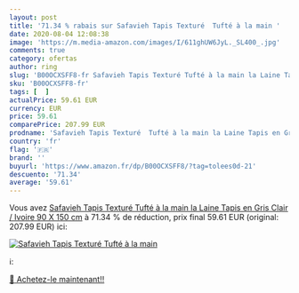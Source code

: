 ```yaml
---
layout: post
title: '71.34 % rabais sur Safavieh Tapis Texturé  Tufté à la main '
date: 2020-08-04 12:08:38
image: 'https://m.media-amazon.com/images/I/611ghUW6JyL._SL400_.jpg'
comments: true
category: ofertas
author: ring
slug: 'B00OCXSFF8-fr Safavieh Tapis Texturé Tufté à la main la Laine Tapis en...'
sku: 'B00OCXSFF8-fr'
tags: [  ]
actualPrice: 59.61 EUR
currency: EUR
price: 59.61
comparePrice: 207.99 EUR
prodname: 'Safavieh Tapis Texturé  Tufté à la main la Laine Tapis en Gris Clair / Ivoire  90 X 150 cm'
country: 'fr'
flag: '🇫🇷'
brand: ''
buyurl: 'https://www.amazon.fr/dp/B00OCXSFF8/?tag=tolees0d-21'
descuento: '71.34'
average: '59.61'
---
```


Vous avez [Safavieh Tapis Texturé  Tufté à la main la Laine Tapis en Gris Clair / Ivoire  90 X 150 cm](https://www.amazon.fr/dp/B00OCXSFF8/?tag=tolees0d-21)  à  71.34 % de réduction, prix final  59.61 EUR (original: 207.99 EUR) ici:

[![Safavieh Tapis Texturé  Tufté à la main ](https://m.media-amazon.com/images/I/611ghUW6JyL._SL400_.jpg)](https://www.amazon.fr/dp/B00OCXSFF8/?tag=tolees0d-21)

ℹ️:


[🛒 Achetez-le maintenant!!](https://www.amazon.fr/dp/B00OCXSFF8/?tag=tolees0d-21)

